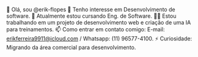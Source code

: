 👋 Olá, sou @erik-flopes
👀 Tenho interesse em Desenvolvimento de software.
🌱 Atualmente estou cursando Eng. de Software.
👨‍💻 Estou trabalhando em um projeto de desenvolvimento web e criação de uma IA para treinamentos.
📫 Como entrar em contato comigo: E-mail: erikferreira9911@icloud.com / Whatsapp: (11) 96577-4100.
⚡ Curiosidade: Migrando da área comercial para desenvolvimento.
<!---
erik-flopes/erik-flopes is a ✨ special ✨ repository because its `README.md` (this file) appears on your GitHub profile.
You can click the Preview link to take a look at your changes.
--->
